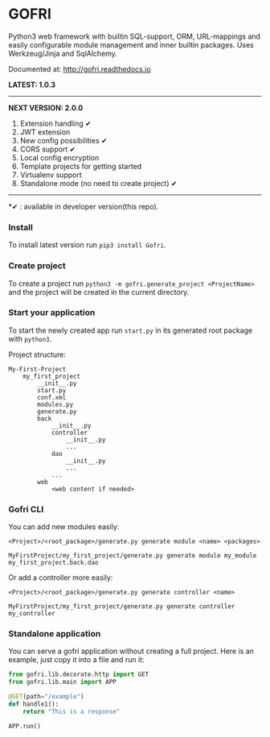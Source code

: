 # GOFRI

Python3 web framework with builtin SQL-support, ORM, URL-mappings and easily configurable module management and inner builtin packages.
Uses Werkzeug/Jinja and SqlAlchemy.

Documented at: http://gofri.readthedocs.io

**LATEST: 1.0.3**

---
**NEXT VERSION: 2.0.0**

1. Extension handling &#10004;
1. JWT extension
1. New config possibilities &#10004;
1. CORS support &#10004;
1. Local config encryption
1. Template projects for getting started
1. Virtualenv support
1. Standalone mode (no need to create project) &#10004; 
---
*&#10004; : available in developer version(this repo).

### Install

To install latest version run ```pip3 install Gofri```.


### Create project

To create a project run ```python3 -m gofri.generate_project <ProjectName>``` and the project will be created in the current directory.

### Start your application

To start the newly created app run ```start.py``` in its generated root package with ```python3```.




Project structure:
```
My-First-Project
    my_first_project
        __init__.py
        start.py
        conf.xml
        modules.py
        generate.py
        back
            __init__.py
            controller
                __init__.py
                ...
            dao
                __init__.py
                ...
            ...
        web
            <web content if needed>
```

### Gofri CLI

You can add new modules easily:
```
<Project>/<root_package>/generate.py generate module <name> <packages>
```

```
MyFirstProject/my_first_project/generate.py generate module my_module my_first_project.back.dao
```

Or add a controller more easily:
```
<Project>/<root_package>/generate.py generate controller <name>
```

```
MyFirstProject/my_first_project/generate.py generate controller my_controller
```

### Standalone application
You can serve a gofri application without creating a full project.
Here is an example, just copy it into a file and run it:
```python
from gofri.lib.decorate.http import GET
from gofri.lib.main import APP

@GET(path="/example")
def handle1():
    return "This is a response"

APP.run()
```
